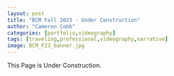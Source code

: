 ```yaml
---
layout: post
title: "BCM Fall 2023 - Under Construction"
author: "Cameron Cobb"
categories: [portfolio,videography]
tags: [traveling,professional,videography,narrative]
image: BCM_F23_banner.jpg
---
```



This Page is Under Construction.
